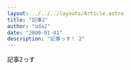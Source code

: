 ```yaml
---
layout: ../../../layouts/Article.astro
title: "記事2"
author: "uda2"
date: "2000-01-01"
description: "記事っす！ 2"
---
```


記事2っす